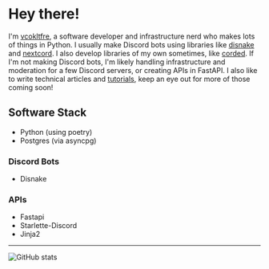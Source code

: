 # Hey there!

I'm [vcokltfre](https://vcokltf.re), a software developer and infrastructure nerd who makes lots of things in Python. I usually make Discord bots using libraries like [disnake](https://github.com/disnakedev/disnake) and [nextcord](https://github.com/nextcord/nextcord). I also develop libraries of my own sometimes, like [corded](https://github.com/vcokltfre/corded). If I'm not making Discord bots, I'm likely handling infrastructure and moderation for a few Discord servers, or creating APIs in FastAPI. I also like to write technical articles and [tutorials](https://tutorial.vcokltfre.dev), keep an eye out for more of those coming soon!

## Software Stack

- Python (using poetry)
- Postgres (via asyncpg)

### Discord Bots

- Disnake

### APIs

- Fastapi
- Starlette-Discord
- Jinja2

---

![GitHub stats](https://github-readme-stats.vercel.app/api?username=vcokltfre&count_private=true&theme=radical)
